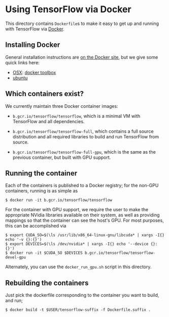 # Using TensorFlow via Docker

This directory contains `Dockerfile`s to make it easy to get up and running with
TensorFlow via [Docker](http://www.docker.com/).

## Installing Docker

General installation instructions are
[on the Docker site](https://docs.docker.com/installation/), but we give some
quick links here:

* [OSX](https://docs.docker.com/installation/mac/): [docker toolbox](https://www.docker.com/toolbox)
* [ubuntu](https://docs.docker.com/installation/ubuntulinux/)

## Which containers exist?

We currently maintain three Docker container images:

* `b.gcr.io/tensorflow/tensorflow`, which is a minimal VM with TensorFlow and
  all dependencies.

* `b.gcr.io/tensorflow/tensorflow-full`, which contains a full source
  distribution and all required libraries to build and run TensorFlow from
  source.

* `b.gcr.io/tensorflow/tensorflow-full-gpu`, which is the same as the previous
  container, but built with GPU support.

## Running the container

Each of the containers is published to a Docker registry; for the non-GPU
containers, running is as simple as

    $ docker run -it b.gcr.io/tensorflow/tensorflow

For the container with GPU support, we require the user to make the appropriate
NVidia libraries available on their system, as well as providing mappings so
that the container can see the host's GPU. For most purposes, this can be
accomplished via

    $ export CUDA_SO=$(\ls /usr/lib/x86_64-linux-gnu/libcuda* | xargs -I{} echo '-v {}:{}')
    $ export DEVICES=$(\ls /dev/nvidia* | xargs -I{} echo '--device {}:{}')
    $ docker run -it $CUDA_SO $DEVICES b.gcr.io/tensorflow/tensorflow-devel-gpu

Alternately, you can use the `docker_run_gpu.sh` script in this directory.

## Rebuilding the containers

Just pick the dockerfile corresponding to the container you want to build, and run;

    $ docker build -t $USER/tensorflow-suffix -f Dockerfile.suffix .
